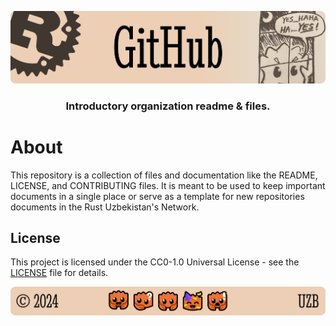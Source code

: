 <p align="center">
    <img src="ASSETS/header.png" alt="Rust Uzbekistan's {GitHub}">
</p>

<p align="center">
    <h3 align="center">Introductory organization readme &amp; files.</h3>
</p>

# About

This repository is a collection of files and documentation like the README, LICENSE, and CONTRIBUTING files. It is meant to be used to keep important documents in a single place or serve as a template for new repositories documents in the Rust Uzbekistan's Network.

## License

This project is licensed under the CC0-1.0 Universal License - see the [LICENSE](LICENSE) file for details.

<p align="center">
    <img src="ASSETS/footer.png" alt="Rust Uzbekistan's {GitHub}">
</p>
